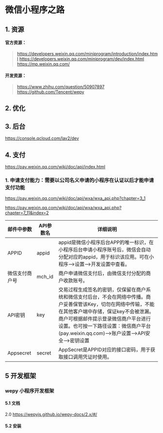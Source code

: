 # 微信小程序之路

## 1. 资源

#### 官方资源：

> https://developers.weixin.qq.com/miniprogram/introduction/index.html
> https://developers.weixin.qq.com/miniprogram/dev/index.html
> https://mp.weixin.qq.com/

#### 开发资源：

> https://www.zhihu.com/question/50907897
> https://github.com/Tencent/wepy

## 2. 优化

## 3. 后台

https://console.qcloud.com/lav2/dev



## 4. 支付

https://pay.weixin.qq.com/wiki/doc/api/index.html

### 1. 申请支付能力：需要以**公司名义申请的小程序在认证以后**才能申请支付功能

https://pay.weixin.qq.com/wiki/doc/api/wxa/wxa_api.php?chapter=3_1

https://pay.weixin.qq.com/wiki/doc/api/wxa/wxa_api.php?chapter=7_11&index=2

| 邮件中参数     | API参数名 | 详细说明                                                     |
| -------------- | --------- | ------------------------------------------------------------ |
| APPID          | appid     | appid是微信小程序后台APP的唯一标识，在小程序后台申请小程序账号后，微信会自动分配对应的appid，用于标识该应用。可在小程序-->设置-->开发设置中查看。 |
| 微信支付商户号 | mch_id    | 商户申请微信支付后，由微信支付分配的商户收款账号。           |
| API密钥        | key       | 交易过程生成签名的密钥，仅保留在商户系统和微信支付后台，不会在网络中传播。商户妥善保管该Key，切勿在网络中传输，不能在其他客户端中存储，保证key不会被泄漏。商户可根据邮件提示登录微信商户平台进行设置。也可按一下路径设置：微信商户平台(pay.weixin.qq.com)-->账户设置-->API安全-->密钥设置 |
| Appsecret      | secret    | AppSecret是APPID对应的接口密码，用于获取接口调用凭证时使用。 |



## 5 开发框架

### wepy 小程序开发框架

#### 5.1 文档

2.0 https://wepyjs.github.io/wepy-docs/2.x/#/

#### 5.2 安装

